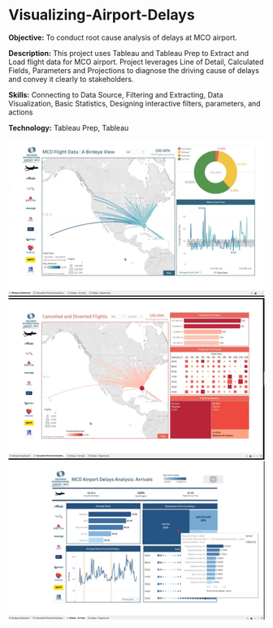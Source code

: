 # Visualizing-Airport-Delays

**Objective:** To conduct root cause analysis of delays at MCO airport.

**Description:** 
This project uses Tableau and Tableau Prep to Extract and Load flight data for MCO airport. Project leverages Line of Detail, Calculated Fields, Parameters and Projections to diagnose the driving cause of delays and convey it clearly to stakeholders.

**Skills:** Connecting to Data Source, Filtering and Extracting, Data Visualization, Basic Statistics, Designing interactive filters, parameters, and actions

**Technology:** Tableau Prep, Tableau

![Tab 1](https://github.com/Jamelia-G/Visualizing-Airport-Delays/blob/2ee7c4377904a1e218d073952a18bc45ca8b5a32/Tableau%201.jpg)
![Tab 2](https://github.com/Jamelia-G/Visualizing-Airport-Delays/blob/2ee7c4377904a1e218d073952a18bc45ca8b5a32/Tableau%202.jpg)
![Tab 3](https://github.com/Jamelia-G/Visualizing-Airport-Delays/blob/2ee7c4377904a1e218d073952a18bc45ca8b5a32/Tableau%203.jpg)
